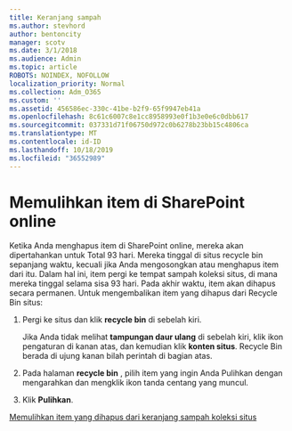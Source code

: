 ```yaml
---
title: Keranjang sampah
ms.author: stevhord
author: bentoncity
manager: scotv
ms.date: 3/1/2018
ms.audience: Admin
ms.topic: article
ROBOTS: NOINDEX, NOFOLLOW
localization_priority: Normal
ms.collection: Adm_O365
ms.custom: ''
ms.assetid: 456586ec-330c-41be-b2f9-65f9947eb41a
ms.openlocfilehash: 8c61c6007c8e1cc8958993e0f1b3e0e6c0dbb617
ms.sourcegitcommit: 037331d71f06750d972c0b6278b23bb15c4806ca
ms.translationtype: MT
ms.contentlocale: id-ID
ms.lasthandoff: 10/18/2019
ms.locfileid: "36552989"
---
```

# <a name="restore-items-in-sharepoint-online"></a>Memulihkan item di SharePoint online

Ketika Anda menghapus item di SharePoint online, mereka akan dipertahankan untuk Total 93 hari. Mereka tinggal di situs recycle bin sepanjang waktu, kecuali jika Anda mengosongkan atau menghapus item dari itu. Dalam hal ini, item pergi ke tempat sampah koleksi situs, di mana mereka tinggal selama sisa 93 hari. Pada akhir waktu, item akan dihapus secara permanen. Untuk mengembalikan item yang dihapus dari Recycle Bin situs:
  
1. Pergi ke situs dan klik **recycle bin** di sebelah kiri. 
    
    Jika Anda tidak melihat **tampungan daur ulang** di sebelah kiri, klik ikon pengaturan di kanan atas, dan kemudian klik **konten situs**. Recycle Bin berada di ujung kanan bilah perintah di bagian atas.
    
2. Pada halaman **recycle bin** , pilih item yang ingin Anda Pulihkan dengan mengarahkan dan mengklik ikon tanda centang yang muncul. 
    
3. Klik **Pulihkan**.
    
[Memulihkan item yang dihapus dari keranjang sampah koleksi situs](https://go.microsoft.com/fwlink/?linkid=866439)
  

